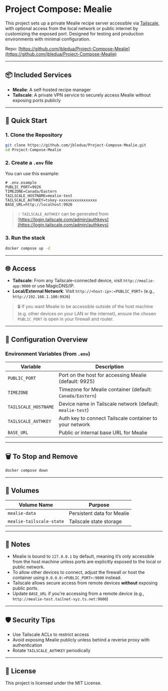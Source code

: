 # Project Compose: Mealie

This project sets up a private Mealie recipe server accessible via [Tailscale](https://tailscale.com), with optional access from the local network or public internet by customizing the exposed port. Designed for testing and production environments with minimal configuration.

Repo: [https://github.com/jbledua/Project-Compose-Mealie](https://github.com/jbledua/Project-Compose-Mealie)

---

## 📦 Included Services

* **Mealie**: A self-hosted recipe manager
* **Tailscale**: A private VPN service to securely access Mealie without exposing ports publicly

---

## 🚀 Quick Start

### 1. Clone the Repository

```bash
git clone https://github.com/jbledua/Project-Compose-Mealie.git
cd Project-Compose-Mealie
```

### 2. Create a `.env` file

You can use this example:

```env
# .env.example
PUBLIC_PORT=9926
TIMEZONE=Canada/Eastern
TAILSCALE_HOSTNAME=mealie-test
TAILSCALE_AUTHKEY=tskey-xxxxxxxxxxxxxxxxx
BASE_URL=http://localhost:9926
```

> 💡 `TAILSCALE_AUTHKEY` can be generated from [https://login.tailscale.com/admin/authkeys](https://login.tailscale.com/admin/authkeys)

### 3. Run the stack

```bash
docker compose up -d
```

---

## 🌐 Access

* **Tailscale**: From any Tailscale-connected device, visit `http://mealie-app:9000` or use MagicDNS/IP.
* **Local/External Network**: Visit `http://<host-ip>:<PUBLIC_PORT>` (e.g., `http://192.168.1.100:9926`)

> 🔒 If you want Mealie to be accessible outside of the host machine (e.g. other devices on your LAN or the internet), ensure the chosen `PUBLIC_PORT` is open in your firewall and router.

---

## 🔧 Configuration Overview

### Environment Variables (from `.env`)

| Variable             | Description                                               |
| -------------------- | --------------------------------------------------------- |
| `PUBLIC_PORT`        | Port on the host for accessing Mealie (default: 9925)     |
| `TIMEZONE`           | Timezone for Mealie container (default: `Canada/Eastern`) |
| `TAILSCALE_HOSTNAME` | Device name in Tailscale network (default: `mealie-test`) |
| `TAILSCALE_AUTHKEY`  | Auth key to connect Tailscale container to your network   |
| `BASE_URL`           | Public or internal base URL for Mealie                    |

---

## 🗑️ To Stop and Remove

```bash
docker compose down
```

---

## 📁 Volumes

| Volume Name              | Purpose                    |
| ------------------------ | -------------------------- |
| `mealie-data`            | Persistent data for Mealie |
| `mealie-tailscale-state` | Tailscale state storage    |

---

## 📎 Notes

* Mealie is bound to `127.0.0.1` by default, meaning it’s only accessible from the host machine unless ports are explicitly exposed to the local or public network.
* To allow other devices to connect, adjust the firewall or host the container using `0.0.0.0:<PUBLIC_PORT>:9000` instead.
* Tailscale allows secure access from remote devices **without** exposing public ports.
* Update `BASE_URL` if you're accessing from a remote device (e.g., `http://mealie-test.tailnet-xyz.ts.net:9000`)

---

## 🛡️ Security Tips

* Use Tailscale ACLs to restrict access
* Avoid exposing Mealie publicly unless behind a reverse proxy with authentication
* Rotate `TAILSCALE_AUTHKEY` periodically

---

## 🧾 License

This project is licensed under the MIT License.

